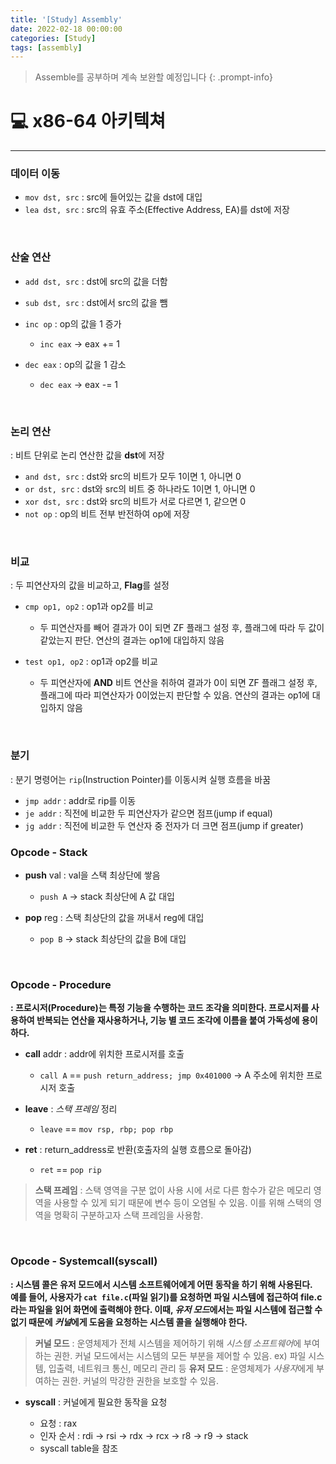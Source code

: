 ```yaml
---
title: '[Study] Assembly'
date: 2022-02-18 00:00:00
categories: [Study]
tags: [assembly]    
---
```


> Assemble를 공부하며 계속 보완할 예정입니다
{: .prompt-info}


# 💻 x86-64 아키텍쳐
---
### 데이터 이동
- `mov dst, src` : src에 들어있는 값을 dst에 대입
- `lea dst, src` : src의 유효 주소(Effective Address, EA)를 dst에 저장

<br />

### 산술 연산
- `add dst, src` : dst에 src의 값을 더함
- `sub dst, src` : dst에서 src의 값을 뺌
- `inc op` : op의 값을 1 증가

    - `inc eax` -> eax += 1

- `dec eax` : op의 값을 1 감소
	
    - `dec eax` -> eax -= 1
    
<br />

### 논리 연산
: 비트 단위로 논리 연산한 값을 **dst**에 저장

- `and dst, src` : dst와 src의 비트가 모두 1이면 1, 아니면 0
- `or dst, src` : dst와 src의 비트 중 하나라도 1이면 1, 아니면 0
- `xor dst, src` : dst와 src의 비트가 서로 다르면 1, 같으면 0
- `not op` : op의 비트 전부 반전하여 op에 저장

<br />

### 비교
: 두 피연산자의 값을 비교하고, **Flag**를 설정

- `cmp op1, op2` : op1과 op2를 비교

    - 두 피연산자를 빼어 결과가 0이 되면 ZF 플래그 설정 후, 플래그에 따라 두 값이 같았는지 판단. 연산의 결과는 op1에 대입하지 않음

- `test op1, op2` : op1과 op2를 비교

    - 두 피연산자에 **AND** 비트 연산을 취하여 결과가 0이 되면 ZF 플래그 설정 후, 플래그에 따라 피연산자가 0이었는지 판단할 수 있음. 연산의 결과는 op1에 대입하지 않음
    
<br />

### 분기
: 분기 명령어는 `rip`(Instruction Pointer)를 이동시켜 실행 흐름을 바꿈

- `jmp addr` : addr로 rip를 이동
- `je addr` : 직전에 비교한 두 피연산자가 같으면 점프(jump if equal)
- `jg addr` : 직전에 비교한 두 연산자 중 전자가 더 크면 점프(jump if greater)


### Opcode - Stack
- **push** val : val을 스택 최상단에 쌓음

   - `push A` -> stack 최상단에 A 값 대입
   
- **pop** reg : 스택 최상단의 값을 꺼내서 reg에 대입

   - `pop B` -> stack 최상단의 값을 B에 대입
   
 <br /> 
  
### Opcode - Procedure
**: 프로시저(Procedure)는 특정 기능을 수행하는 코드 조각을 의미한다. 프로시저를 사용하여 반복되는 연산을 재사용하거나, 기능 별 코드 조각에 이름을 붙여 가독성에 용이하다.**

- **call** addr : addr에 위치한 프로시저를 호출
   
   - `call A` == `push return_address; jmp 0x401000` -> A 주소에 위치한 프로시저 호출
   
- **leave** : _스택 프레임_ 정리
 
    - `leave` == `mov rsp, rbp; pop rbp`
    
- **ret** : return_address로 반환(호출자의 실행 흐름으로 돌아감)
	
    - `ret` == `pop rip`

> **스택 프레임** : 스택 영역을 구분 없이 사용 시에 서로 다른 함수가 같은 메모리 영역을 사용할 수 있게 되기 때문에 변수 등이 오염될 수 있음. 이를 위해 스택의 영역을 명확히 구분하고자 스택 프레임을 사용함.

<br />

### Opcode - Systemcall(syscall)

**: 시스템 콜은 유저 모드에서 시스템 소프트웨어에게 어떤 동작을 하기 위해 사용된다. 
<br />예를 들어, 사용자가 `cat file.c`(파일 읽기)를 요청하면 파일 시스템에 접근하여 file.c라는 파일을 읽어 화면에 출력해야 한다. 이때, *유저 모드*에서는 파일 시스템에 접근할 수 없기 때문에 *커널*에게 도움을 요청하는 시스템 콜을 실행해야 한다.**

> **커널 모드** : 운영체제가 전체 시스템을 제어하기 위해 *시스템 소프트웨어*에 부여하는 권한. 커널 모드에서는 시스템의 모든 부분을 제어할 수 있음. ex) 파일 시스템, 입출력, 네트워크 통신, 메모리 관리 등
**유저 모드** : 운영체제가 *사용자*에게 부여하는 권한. 커널의 막강한 권한을 보호할 수 있음.

- **syscall** : 커널에게 필요한 동작을 요청
	
    - 요청 : rax
    - 인자 순서 : rdi -> rsi -> rdx -> rcx -> r8 -> r9 -> stack
    - syscall table을 참조